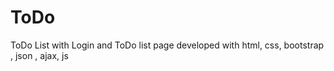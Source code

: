 # ToDo
 ToDo List with Login and ToDo list page developed with html, css, bootstrap , json , ajax, js
